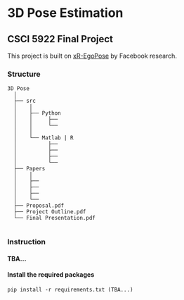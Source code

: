 # 3D Pose Estimation

## CSCI 5922 Final Project
This project is built on [xR-EgoPose](https://github.com/facebookresearch/xR-EgoPose) by Facebook research.
### Structure
```
3D Pose
  │ 
  ├── src
  │    │     
  │    ├── Python
  │    │     ├── 
  │    │     └── 
  │    │      
  │    └── Matlab | R
  │          ├── 
  │          ├── 
  │          ├── 
  │          └── 
  ├── Papers
  │    │ 
  │    ├── 
  │    ├── 
  │    ├── 
  │    └──
  ├── Proposal.pdf
  ├── Project Outline.pdf
  └── Final Presentation.pdf
 
```

### Instruction
#### TBA...

#### Install the required packages
    pip install -r requirements.txt (TBA...)

